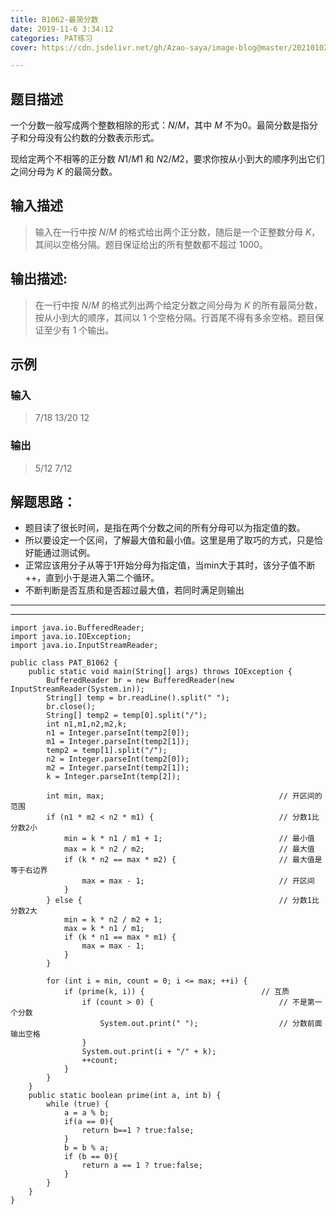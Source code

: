 ```yaml
---
title: B1062-最简分数
date: 2019-11-6 3:34:12 
categories: PAT练习
cover: https://cdn.jsdelivr.net/gh/Azao-saya/image-blog@master/20210102/id=56732959.5wf0xgo5yxs0.jpg

---
```


## 题目描述 <!--more-->

一个分数一般写成两个整数相除的形式：*N*/*M*，其中 *M* 不为0。最简分数是指分子和分母没有公约数的分数表示形式。

现给定两个不相等的正分数 *N*1/*M*1 和 *N*2/*M*2，要求你按从小到大的顺序列出它们之间分母为 *K* 的最简分数。

## 输入描述

> 输入在一行中按 *N*/*M* 的格式给出两个正分数，随后是一个正整数分母 *K*，其间以空格分隔。题目保证给出的所有整数都不超过 1000。 

## 输出描述:

> 在一行中按 *N*/*M* 的格式列出两个给定分数之间分母为 *K* 的所有最简分数，按从小到大的顺序，其间以 1 个空格分隔。行首尾不得有多余空格。题目保证至少有 1 个输出。 

## 示例

### 输入

> 7/18 13/20 12

### 输出

> 5/12 7/12

## 解题思路：

- 题目读了很长时间，是指在两个分数之间的所有分母可以为指定值的数。
- 所以要设定一个区间，了解最大值和最小值。这里是用了取巧的方式，只是恰好能通过测试例。
- 正常应该用分子从等于1开始分母为指定值，当min大于其时，该分子值不断++，直到小于是进入第二个循环。
- 不断判断是否互质和是否超过最大值，若同时满足则输出

---

---



```
import java.io.BufferedReader;
import java.io.IOException;
import java.io.InputStreamReader;

public class PAT_B1062 {
    public static void main(String[] args) throws IOException {
        BufferedReader br = new BufferedReader(new InputStreamReader(System.in));
        String[] temp = br.readLine().split(" ");
        br.close();
        String[] temp2 = temp[0].split("/");
        int n1,m1,n2,m2,k;
        n1 = Integer.parseInt(temp2[0]);
        m1 = Integer.parseInt(temp2[1]);
        temp2 = temp[1].split("/");
        n2 = Integer.parseInt(temp2[0]);
        m2 = Integer.parseInt(temp2[1]);
        k = Integer.parseInt(temp[2]);

        int min, max;										// 开区间的范围
        if (n1 * m2 < n2 * m1) {							// 分数1比分数2小
            min = k * n1 / m1 + 1;							// 最小值
            max = k * n2 / m2;								// 最大值
            if (k * n2 == max * m2) {						// 最大值是等于右边界
                max = max - 1;								// 开区间
            }
        } else {											// 分数1比分数2大
            min = k * n2 / m2 + 1;
            max = k * n1 / m1;
            if (k * n1 == max * m1) {
                max = max - 1;
            }
        }

        for (int i = min, count = 0; i <= max; ++i) {
            if (prime(k, i)) {							// 互质
                if (count > 0) {							// 不是第一个分数
                    System.out.print(" ");					// 分数前面输出空格
                }
                System.out.print(i + "/" + k);
                ++count;
            }
        }
    }
    public static boolean prime(int a, int b) {
        while (true) {
            a = a % b;
            if(a == 0){
                return b==1 ? true:false;
            }
            b = b % a;
            if (b == 0){
                return a == 1 ? true:false;
            }
        }
    }
}
```

